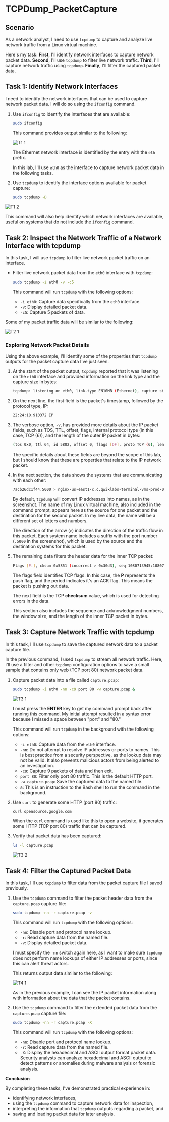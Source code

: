 # TCPDump_PacketCapture

## Scenario

As a network analyst, I need to use `tcpdump` to capture and analyze live network traffic from a Linux virtual machine.

Here's my task: 
**First**, I'll identify network interfaces to capture network packet data. 
**Second**, I'll use `tcpdump` to filter live network traffic. 
**Third**, I'll capture network traffic using `tcpdump`. 
**Finally**, I'll filter the captured packet data.

## Task 1: Identify Network Interfaces

I need to identify the network interfaces that can be used to capture network packet data. I will do so using the `ifconfig` command.

1. Use `ifconfig` to identify the interfaces that are available:
    ```sh
    sudo ifconfig
    ```

    This command provides output similar to the following:

    ![T1 1](https://github.com/user-attachments/assets/e8eb4f2a-b59b-4a5b-8e40-1684fd1cd965)

    The Ethernet network interface is identified by the entry with the `eth` prefix.

    In this lab, I'll use `eth0` as the interface to capture network packet data in the following tasks.

2. Use `tcpdump` to identify the interface options available for packet capture:
    ```sh
    sudo tcpdump -D
    ```

![T1 2](https://github.com/user-attachments/assets/abc2e21f-f141-46d6-bda9-8ccc95c33e32)

This command will also help identify which network interfaces are available, useful on systems that do not include the `ifconfig` command.

## Task 2: Inspect the Network Traffic of a Network Interface with tcpdump

In this task, I will use `tcpdump` to filter live network packet traffic on an interface.

* Filter live network packet data from the `eth0` interface with `tcpdump`:
    ```sh
    sudo tcpdump -i eth0 -v -c5
    ```

    This command will run `tcpdump` with the following options:
    * `-i eth0`: Capture data specifically from the `eth0` interface.
    * `-v`: Display detailed packet data.
    * `-c5`: Capture 5 packets of data.

Some of my packet traffic data will be similar to the following:

![T2 1](https://github.com/user-attachments/assets/76c27dc2-d1ea-42dd-a73a-df7baefff2c5)

### Exploring Network Packet Details

Using the above example, I'll identify some of the properties that `tcpdump` outputs for the packet capture data I've just seen.

1. At the start of the packet output, `tcpdump` reported that it was listening on the `eth0` interface and provided information on the link type and the capture size in bytes:
    ```sh
    tcpdump: listening on eth0, link-type EN10MB (Ethernet), capture size 262144 bytes
    ```

2. On the next line, the first field is the packet's timestamp, followed by the protocol type, IP:
    ```sh
    22:24:18.910372 IP
    ```

3. The verbose option, `-v`, has provided more details about the IP packet fields, such as TOS, TTL, offset, flags, internal protocol type (in this case, TCP (6)), and the length of the outer IP packet in bytes:
    ```sh
    (tos 0x0, ttl 64, id 5802, offset 0, flags [DF], proto TCP (6), length 134)
    ```

    The specific details about these fields are beyond the scope of this lab, but I should know that these are properties that relate to the IP network packet.

4. In the next section, the data shows the systems that are communicating with each other:
    ```sh
    7acb26dc1f44.5000 > nginx-us-east1-c.c.qwiklabs-terminal-vms-prod-00.internal.59788:
    ```

    By default, `tcpdump` will convert IP addresses into names, as in the screenshot. The name of my Linux virtual machine, also included in the command prompt, appears here as the source for one packet and the destination for the second packet. In my live data, the name will be a different set of letters and numbers.

    The direction of the arrow (`>`) indicates the direction of the traffic flow in this packet. Each system name includes a suffix with the port number (`.5000` in the screenshot), which is used by the source and the destination systems for this packet.

5. The remaining data filters the header data for the inner TCP packet:
    ```sh
    Flags [P.], cksum 0x5851 (incorrect > 0x30d3), seq 1080713945:1080714027, ack 62760789, win 501, options [nop,nop,TS val 1017464119 ecr 3001513453], length 82
    ```

    The flags field identifies TCP flags. In this case, the **P** represents the push flag, and the period indicates it's an ACK flag. This means the packet is pushing out data.

    The next field is the TCP **checksum** value, which is used for detecting errors in the data.

    This section also includes the sequence and acknowledgment numbers, the window size, and the length of the inner TCP packet in bytes.

## Task 3: Capture Network Traffic with tcpdump

In this task, I'll use `tcpdump` to save the captured network data to a packet capture file.

In the previous command, I used `tcpdump` to stream all network traffic. Here, I'll use a filter and other `tcpdump` configuration options to save a small sample that contains only web (TCP port 80) network packet data.

1. Capture packet data into a file called `capture.pcap`:
    ```sh
    sudo tcpdump -i eth0 -nn -c9 port 80 -w capture.pcap &
    ```

   ![T3 1](https://github.com/user-attachments/assets/652c9087-7019-49fa-8230-4bae9e286aea)

    I must press the **ENTER** key to get my command prompt back after running this command. My initial attempt resulted in a syntax error because I missed a space between "port" and "80."

    This command will run `tcpdump` in the background with the following options:
    * `-i eth0`: Capture data from the `eth0` interface.
    * `-nn`: Do not attempt to resolve IP addresses or ports to names. This is best practice from a security perspective, as the lookup data may not be valid. It also prevents malicious actors from being alerted to an investigation.
    * `-c9`: Capture 9 packets of data and then exit.
    * `port 80`: Filter only port 80 traffic. This is the default HTTP port.
    * `-w capture.pcap`: Save the captured data to the named file.
    * `&`: This is an instruction to the Bash shell to run the command in the background.
  
2. Use `curl` to generate some HTTP (port 80) traffic:
    ```sh
    curl opensource.google.com
    ```

    When the `curl` command is used like this to open a website, it generates some HTTP (TCP port 80) traffic that can be captured.

3. Verify that packet data has been captured:
    ```sh
    ls -l capture.pcap
    ```

   ![T3 2](https://github.com/user-attachments/assets/83f7cb95-8eed-40f5-9984-6ce97319fc4e)

## Task 4: Filter the Captured Packet Data

In this task, I'll use `tcpdump` to filter data from the packet capture file I saved previously.

1. Use the `tcpdump` command to filter the packet header data from the `capture.pcap` capture file:
    ```sh
    sudo tcpdump -nn -r capture.pcap -v
    ```

    This command will run `tcpdump` with the following options:
    * `-nn`: Disable port and protocol name lookup.
    * `-r`: Read capture data from the named file.
    * `-v`: Display detailed packet data.

    I must specify the `-nn` switch again here, as I want to make sure `tcpdump` does not perform name lookups of either IP addresses or ports, since this can alert threat actors.

    This returns output data similar to the following:

    ![T4 1](https://github.com/user-attachments/assets/8a06608e-d60e-4ddf-ba48-1057ab2366c8)

    As in the previous example, I can see the IP packet information along with information about the data that the packet contains.

2. Use the `tcpdump` command to filter the extended packet data from the `capture.pcap` capture file:
    ```sh
    sudo tcpdump -nn -r capture.pcap -X
    ```

    This command will run `tcpdump` with the following options:
    * `-nn`: Disable port and protocol name lookup.
    * `-r`: Read capture data from the named file.
    * `-X`: Display the hexadecimal and ASCII output format packet data. Security analysts can analyze hexadecimal and ASCII output to detect patterns or anomalies during malware analysis or forensic analysis.

**Conclusion**

By completing these tasks, I've demonstrated practical experience in:

* identifying network interfaces,
* using the `tcpdump` command to capture network data for inspection,
* interpreting the information that `tcpdump` outputs regarding a packet, and
* saving and loading packet data for later analysis.


